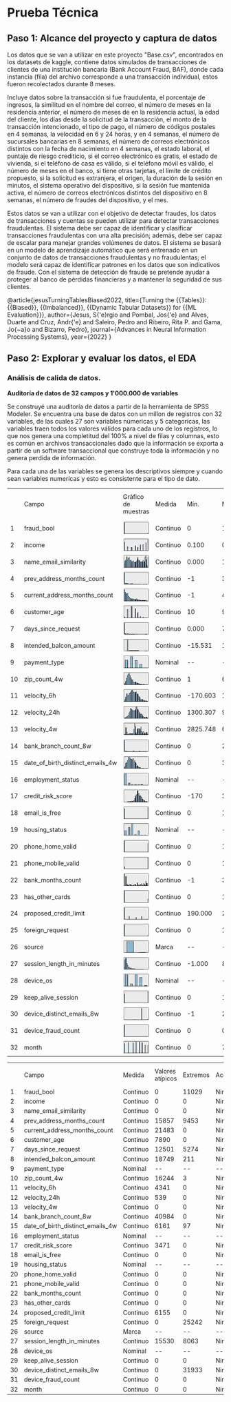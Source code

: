 # Prueba Técnica

## Paso 1: Alcance del proyecto y captura de datos
 
Los datos que se van a utilizar en este proyecto "Base.csv", encontrados en los datasets 
de kaggle, contiene datos simulados de transacciones de clientes de una institución bancaria
(Bank Account Fraud, BAF), donde cada instancia (fila) del archivo corresponde a una transacción
individual, estos fueron recolectados durante 8 meses.

Incluye datos sobre la transacción si fue fraudulenta, el porcentaje
de ingresos, la similitud en el nombre del correo, el número de meses en la residencia anterior,
el número de meses de en la residencia actual, la edad del cliente, los días desde la solicitud 
de la transacción, el monto de la transacción intencionado, el tipo de pago, el número de códigos
postales en 4 semanas, la velocidad en 6 y 24 horas, y en 4 semanas, el número de sucursales bancarias
en 8 semanas, el número de correos electrónicos distintos con la fecha de nacimiento en 4 semanas,
el estado laboral, el puntaje de riesgo crediticio, si el correo electrónico es gratis, el estado
de vivienda, si el teléfono de casa es válido, si el teléfono móvil es válido, el número de meses
en el banco, si tiene otras tarjetas, el límite de crédito propuesto, si la solicitud es extranjera,
el origen, la duración de la sesión en minutos, el sistema operativo del dispositivo, si la sesión
fue mantenida activa, el número de correos electrónicos distintos del dispositivo en 8 semanas,
el número de fraudes del dispositivo, y el mes.

Estos datos se van a utilizar con el objetivo de detectar fraudes, los datos de transacciones y cuentas 
se pueden utilizar para detectar transacciones fraudulentas. El sistema debe ser capaz de identificar y 
clasificar transacciones fraudulentas con una alta precisión; además, debe ser capaz de escalar para manejar
grandes volúmenes de datos. El sistema se basará en un modelo de aprendizaje automático que será entrenado 
en un conjunto de datos de transacciones fraudulentas y no fraudulentas; el modelo será capaz de identificar
patrones en los datos que son indicativos de fraude. Con el sistema de detección de fraude se pretende ayudar
a proteger al banco de pérdidas financieras y a mantener la seguridad de sus clientes.

@article{jesusTurningTablesBiased2022,
title={Turning the {{Tables}}: {{Biased}}, {{Imbalanced}}, {{Dynamic Tabular Datasets}} for {{ML Evaluation}}},
author={Jesus, S{\'e}rgio and Pombal, Jos{\'e} and Alves, Duarte and Cruz, Andr{\'e} and Saleiro, Pedro and Ribeiro, Rita P. and Gama, Jo{\~a}o and Bizarro, Pedro},
journal={Advances in Neural Information Processing Systems},
year={2022}
}

## Paso 2: Explorar y evaluar los datos, el EDA

### Análisis de calida de datos.

**Auditoría de datos de 32 campos y 1'000.000 de variables**

Se construyé una auditoría de datos a partir de la herramienta de SPSS Modeler.
Se encuentra una base de datos con un millon de registros con 32 variables, de las cuales 27 son variables númericas y 5
categoricas, las variables traen todos los valores válidos para cada uno de los registros, lo que nos genera una 
completitud del 100% a nivel de filas y columnas, esto es común en archivos transaccionales dado que la información se 
exporta a partir de un software transaccional que construye toda la información y no genera perdida de información.

Para cada una de las variables se genera los descriptivos siempre y cuando sean variables numericas y esto es consistente
para el tipo de dato.

|    |                                      |                          |          |          |           |                |           |          |                         |                |             |           |                        |          |                       |           |         |
|----|--------------------------------------|--------------------------|----------|----------|-----------|----------------|-----------|----------|-------------------------|----------------|-------------|-----------|------------------------|----------|-----------------------|-----------|---------|
|    | Campo                                | Gráfico de muestras      | Medida   | Mín.     | Máx.      | Suma           | Rango     | Media    | Error estándar de media | Desv. estándar | Varianza    | Asimetría | Err. típ. de asimetría | Kurtosis | Err. típ. de Kurtosis | Exclusivo | Válido  |
| 1  | fraud_bool                           | ![](/Graficos/prop1.jpg) | Continuo | 0        | 1         | 11029          | 1         | 0.011    | 0.000                   | 0.104          | 0.011       | 9.364     | 0.002                  | 85.682   | 0.005                 | --        | 1000000 |
| 2  | income                               | ![](Graficos/prop2.jpg)  | Continuo | 0.100    | 0.900     | 562695.600     | 0.800     | 0.563    | 0.000                   | 0.290          | 0.084       | -0.386    | 0.002                  | -1.299   | 0.005                 | --        | 1000000 |
| 3  | name\_email\_similarity              | ![](Graficos/prop3.jpg)  | Continuo | 0.000    | 1.000     | 493694.095     | 1.000     | 0.494    | 0.000                   | 0.289          | 0.084       | 0.043     | 0.002                  | -1.280   | 0.005                 | --        | 1000000 |
| 4  | prev\_address\_months_count          | ![](Graficos/prop4.jpg)  | Continuo | -1       | 383       | 16718568       | 384       | 16.719   | 0.044                   | 44.046         | 1940.070    | 4.064     | 0.002                  | 20.031   | 0.005                 | --        | 1000000 |
| 5  | current\_address\_months_count       | ![](Graficos/prop5.jpg)  | Continuo | -1       | 428       | 86587867       | 429       | 86.588   | 0.088                   | 88.407         | 7815.727    | 1.387     | 0.002                  | 1.357    | 0.005                 | --        | 1000000 |
| 6  | customer_age                         | ![](Graficos/prop6.jpg)  | Continuo | 10       | 90        | 33689080       | 80        | 33.689   | 0.012                   | 12.026         | 144.620     | 0.478     | 0.002                  | -0.115   | 0.005                 | --        | 1000000 |
| 7  | days\_since\_request                 | ![](Graficos/prop7.jpg)  | Continuo | 0.000    | 78.457    | 1025705.231    | 78.457    | 1.026    | 0.005                   | 5.382          | 28.964      | 9.279     | 0.002                  | 106.569  | 0.005                 | --        | 1000000 |
| 8  | intended\_balcon\_amount             | ![](Graficos/prop8.jpg)  | Continuo | -15.531  | 112.957   | 8661498.537    | 128.487   | 8.661    | 0.020                   | 20.236         | 409.502     | 2.507     | 0.002                  | 6.847    | 0.005                 | --        | 1000000 |
| 9  | payment_type                         | ![](Graficos/prop9.jpg)  | Nominal  | --       | --        | --             | --        | --       | --                      | --             | --          | --        | --                     | --       | --                    | 5         | 1000000 |
| 10 | zip\_count\_4w                       | ![](Graficos/prop10.jpg) | Continuo | 1        | 6700      | 1572692049     | 6699      | 1572.692 | 1.005                   | 1005.375       | 1010778.016 | 1.457     | 0.002                  | 2.140    | 0.005                 | --        | 1000000 |
| 11 | velocity_6h                          | ![](Graficos/prop11.jpg) | Continuo | -170.603 | 16715.565 | 5665296604.795 | 16886.168 | 5665.297 | 3.009                   | 3009.381       | 9056371.989 | 0.563     | 0.002                  | 0.003    | 0.005                 | --        | 1000000 |
| 12 | velocity_24h                         | ![](Graficos/prop12.jpg) | Continuo | 1300.307 | 9506.897  | 4769781964.962 | 8206.589  | 4769.782 | 1.479                   | 1479.213       | 2188069.952 | 0.331     | 0.002                  | -0.374   | 0.005                 | --        | 1000000 |
| 13 | velocity_4w                          | ![](Graficos/prop13.jpg) | Continuo | 2825.748 | 6994.764  | 4856324015.812 | 4169.016  | 4856.324 | 0.920                   | 919.844        | 846112.863  | -0.060    | 0.002                  | -0.360   | 0.005                 | --        | 1000000 |
| 14 | bank\_branch\_count_8w               | ![](Graficos/prop14.jpg) | Continuo | 0        | 2385      | 184361849      | 2385      | 184.362  | 0.460                   | 459.625        | 211255.443  | 2.747     | 0.002                  | 6.503    | 0.005                 | --        | 1000000 |
| 15 | date\_of\_birth\_distinct\_emails_4w | ![](Graficos/prop15.jpg) | Continuo | 0        | 39        | 9503544        | 39        | 9.504    | 0.005                   | 5.034          | 25.339      | 0.703     | 0.002                  | 0.436    | 0.005                 | --        | 1000000 |
| 16 | employment_status                    | ![](Graficos/prop16.jpg) | Nominal  | --       | --        | --             | --        | --       | --                      | --             | --          | --        | --                     | --       | --                    | 7         | 1000000 |
| 17 | credit\_risk\_score                  | ![](Graficos/prop17.jpg) | Continuo | -170     | 389       | 130989595      | 559       | 130.990  | 0.070                   | 69.682         | 4855.555    | 0.296     | 0.002                  | 0.068    | 0.005                 | --        | 1000000 |
| 18 | email\_is\_free                      | ![](Graficos/prop18.jpg) | Continuo | 0        | 1         | 529886         | 1         | 0.530    | 0.000                   | 0.499          | 0.249       | -0.120    | 0.002                  | -1.986   | 0.005                 | --        | 1000000 |
| 19 | housing_status                       | ![](Graficos/prop19.jpg) | Nominal  | --       | --        | --             | --        | --       | --                      | --             | --          | --        | --                     | --       | --                    | 7         | 1000000 |
| 20 | phone\_home\_valid                   | ![](Graficos/prop20.jpg) | Continuo | 0        | 1         | 417077         | 1         | 0.417    | 0.000                   | 0.493          | 0.243       | 0.336     | 0.002                  | -1.887   | 0.005                 | --        | 1000000 |
| 21 | phone\_mobile\_valid                 | ![](Graficos/prop21.jpg) | Continuo | 0        | 1         | 889676         | 1         | 0.890    | 0.000                   | 0.313          | 0.098       | -2.488    | 0.002                  | 4.188    | 0.005                 | --        | 1000000 |
| 22 | bank\_months\_count                  | ![](Graficos/prop22.jpg) | Continuo | -1       | 32        | 10839303       | 33        | 10.839   | 0.012                   | 12.117         | 146.819     | 0.489     | 0.002                  | -1.436   | 0.005                 | --        | 1000000 |
| 23 | has\_other\_cards                    | ![](Graficos/prop23.jpg) | Continuo | 0        | 1         | 222988         | 1         | 0.223    | 0.000                   | 0.416          | 0.173       | 1.331     | 0.002                  | -0.228   | 0.005                 | --        | 1000000 |
| 24 | proposed\_credit\_limit              | ![](Graficos/prop24.jpg) | Continuo | 190.000  | 2100.000  | 515851010.000  | 1910.000  | 515.851  | 0.488                   | 487.560        | 237714.658  | 1.301     | 0.002                  | 0.169    | 0.005                 | --        | 1000000 |
| 25 | foreign_request                      | ![](Graficos/prop25.jpg) | Continuo | 0        | 1         | 25242          | 1         | 0.025    | 0.000                   | 0.157          | 0.025       | 6.053     | 0.002                  | 34.643   | 0.005                 | --        | 1000000 |
| 26 | source                               | ![](Graficos/prop26.jpg) | Marca    | --       | --        | --             | --        | --       | --                      | --             | --          | --        | --                     | --       | --                    | 2         | 1000000 |
| 27 | session\_length\_in_minutes          | ![](Graficos/prop27.jpg) | Continuo | -1.000   | 85.899    | 7544940.201    | 86.899    | 7.545    | 0.008                   | 8.033          | 64.531      | 3.305     | 0.002                  | 14.961   | 0.005                 | --        | 1000000 |
| 28 | device_os                            | ![](Graficos/prop28.jpg) | Nominal  | --       | --        | --             | --        | --       | --                      | --             | --          | --        | --                     | --       | --                    | 5         | 1000000 |
| 29 | keep\_alive\_session                 | ![](Graficos/prop29.jpg) | Continuo | 0        | 1         | 576947         | 1         | 0.577    | 0.000                   | 0.494          | 0.244       | -0.311    | 0.002                  | -1.903   | 0.005                 | --        | 1000000 |
| 30 | device\_distinct\_emails_8w          | ![](Graficos/prop30.jpg) | Continuo | -1       | 2         | 1018312        | 3         | 1.018    | 0.000                   | 0.181          | 0.033       | 2.431     | 0.002                  | 30.907   | 0.005                 | --        | 1000000 |
| 31 | device\_fraud\_count                 | ![](Graficos/prop31.jpg) | Continuo | 0        | 0         | 0              | 0         | 0        | 0                       | 0              | 0           | --        | --                     | --       | --                    | --        | 1000000 |
| 32 | month                                | ![](Graficos/prop32.jpg) | Continuo | 0        | 7         | 3288674        | 7         | 3.289    | 0.002                   | 2.210          | 4.884       | 0.112     | 0.002                  | -1.128   | 0.005                 | --        | 1000000 |



|    |                                      |          |                  |          |         |                  |        |            |                   |            |              |                   |                 |
|----|--------------------------------------|----------|------------------|----------|---------|------------------|--------|------------|-------------------|------------|--------------|-------------------|-----------------|
|    | Campo                                | Medida   | Valores atípicos | Extremos | Acción  | Imputar perdidos | Método | % Completo | Registros válidos | Valor nulo | Cadena vacía | Espacio en blanco | Valor en blanco |
| 1  | fraud_bool                           | Continuo | 0                | 11029    | Ninguno | Nunca            | Fijo   | 100,000    | 1000000           | 0          | 0            | 0                 | 0               |
| 2  | income                               | Continuo | 0                | 0        | Ninguno | Nunca            | Fijo   | 100,000    | 1000000           | 0          | 0            | 0                 | 0               |
| 3  | name\_email\_similarity              | Continuo | 0                | 0        | Ninguno | Nunca            | Fijo   | 100,000    | 1000000           | 0          | 0            | 0                 | 0               |
| 4  | prev\_address\_months_count          | Continuo | 15857            | 9453     | Ninguno | Nunca            | Fijo   | 100,000    | 1000000           | 0          | 0            | 0                 | 0               |
| 5  | current\_address\_months_count       | Continuo | 21483            | 0        | Ninguno | Nunca            | Fijo   | 100,000    | 1000000           | 0          | 0            | 0                 | 0               |
| 6  | customer_age                         | Continuo | 7890             | 0        | Ninguno | Nunca            | Fijo   | 100,000    | 1000000           | 0          | 0            | 0                 | 0               |
| 7  | days\_since\_request                 | Continuo | 12501            | 5274     | Ninguno | Nunca            | Fijo   | 100,000    | 1000000           | 0          | 0            | 0                 | 0               |
| 8  | intended\_balcon\_amount             | Continuo | 18749            | 211      | Ninguno | Nunca            | Fijo   | 100,000    | 1000000           | 0          | 0            | 0                 | 0               |
| 9  | payment_type                         | Nominal  | --               | --       | --      | Nunca            | Fijo   | 100,000    | 1000000           | 0          | 0            | 0                 | 0               |
| 10 | zip\_count\_4w                       | Continuo | 16244            | 3        | Ninguno | Nunca            | Fijo   | 100,000    | 1000000           | 0          | 0            | 0                 | 0               |
| 11 | velocity_6h                          | Continuo | 4341             | 0        | Ninguno | Nunca            | Fijo   | 100,000    | 1000000           | 0          | 0            | 0                 | 0               |
| 12 | velocity_24h                         | Continuo | 539              | 0        | Ninguno | Nunca            | Fijo   | 100,000    | 1000000           | 0          | 0            | 0                 | 0               |
| 13 | velocity_4w                          | Continuo | 0                | 0        | Ninguno | Nunca            | Fijo   | 100,000    | 1000000           | 0          | 0            | 0                 | 0               |
| 14 | bank\_branch\_count_8w               | Continuo | 40984            | 0        | Ninguno | Nunca            | Fijo   | 100,000    | 1000000           | 0          | 0            | 0                 | 0               |
| 15 | date\_of\_birth\_distinct\_emails_4w | Continuo | 6161             | 97       | Ninguno | Nunca            | Fijo   | 100,000    | 1000000           | 0          | 0            | 0                 | 0               |
| 16 | employment_status                    | Nominal  | --               | --       | --      | Nunca            | Fijo   | 100,000    | 1000000           | 0          | 0            | 0                 | 0               |
| 17 | credit\_risk\_score                  | Continuo | 3471             | 0        | Ninguno | Nunca            | Fijo   | 100,000    | 1000000           | 0          | 0            | 0                 | 0               |
| 18 | email\_is\_free                      | Continuo | 0                | 0        | Ninguno | Nunca            | Fijo   | 100,000    | 1000000           | 0          | 0            | 0                 | 0               |
| 19 | housing_status                       | Nominal  | --               | --       | --      | Nunca            | Fijo   | 100,000    | 1000000           | 0          | 0            | 0                 | 0               |
| 20 | phone\_home\_valid                   | Continuo | 0                | 0        | Ninguno | Nunca            | Fijo   | 100,000    | 1000000           | 0          | 0            | 0                 | 0               |
| 21 | phone\_mobile\_valid                 | Continuo | 0                | 0        | Ninguno | Nunca            | Fijo   | 100,000    | 1000000           | 0          | 0            | 0                 | 0               |
| 22 | bank\_months\_count                  | Continuo | 0                | 0        | Ninguno | Nunca            | Fijo   | 100,000    | 1000000           | 0          | 0            | 0                 | 0               |
| 23 | has\_other\_cards                    | Continuo | 0                | 0        | Ninguno | Nunca            | Fijo   | 100,000    | 1000000           | 0          | 0            | 0                 | 0               |
| 24 | proposed\_credit\_limit              | Continuo | 6155             | 0        | Ninguno | Nunca            | Fijo   | 100,000    | 1000000           | 0          | 0            | 0                 | 0               |
| 25 | foreign_request                      | Continuo | 0                | 25242    | Ninguno | Nunca            | Fijo   | 100,000    | 1000000           | 0          | 0            | 0                 | 0               |
| 26 | source                               | Marca    | --               | --       | --      | Nunca            | Fijo   | 100,000    | 1000000           | 0          | 0            | 0                 | 0               |
| 27 | session\_length\_in_minutes          | Continuo | 15530            | 8063     | Ninguno | Nunca            | Fijo   | 100,000    | 1000000           | 0          | 0            | 0                 | 0               |
| 28 | device_os                            | Nominal  | --               | --       | --      | Nunca            | Fijo   | 100,000    | 1000000           | 0          | 0            | 0                 | 0               |
| 29 | keep\_alive\_session                 | Continuo | 0                | 0        | Ninguno | Nunca            | Fijo   | 100,000    | 1000000           | 0          | 0            | 0                 | 0               |
| 30 | device\_distinct\_emails_8w          | Continuo | 0                | 31933    | Ninguno | Nunca            | Fijo   | 100,000    | 1000000           | 0          | 0            | 0                 | 0               |
| 31 | device\_fraud\_count                 | Continuo | 0                | 0        | Ninguno | Nunca            | Fijo   | 100,000    | 1000000           | 0          | 0            | 0                 | 0               |
| 32 | month                                | Continuo | 0                | 0        | Ninguno | Nunca            | Fijo   | 100,000    | 1000000           | 0          | 0            | 0                 | 0               |

### 
